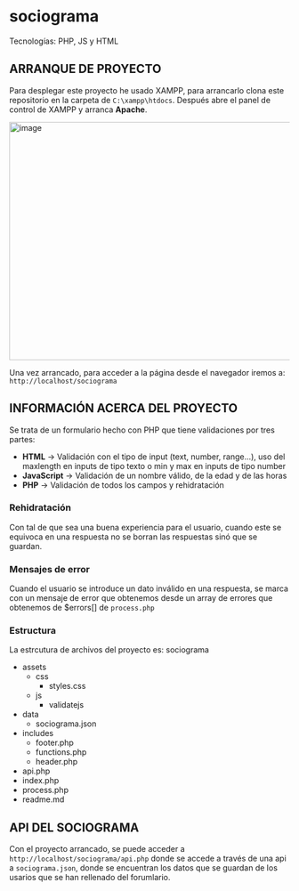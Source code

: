 # sociograma

Tecnologías: PHP, JS y HTML

## ARRANQUE DE PROYECTO
Para desplegar este proyecto he usado XAMPP, para arrancarlo clona este repositorio en la carpeta de `C:\xampp\htdocs`. Después abre el panel de control de XAMPP y arranca **Apache**.  

<img width="658" height="428" alt="image" src="https://github.com/user-attachments/assets/4d8f1f4a-0c19-4635-b6e3-aac4a6867b8d" />

Una vez arrancado, para acceder a la página desde el navegador iremos a: `http://localhost/sociograma`


## INFORMACIÓN ACERCA DEL PROYECTO
Se trata de un formulario hecho con PHP que tiene validaciones por tres partes:
- **HTML** -> Validación con el tipo de input (text, number, range...), uso del maxlength en inputs de tipo texto o min y max en inputs de tipo number
- **JavaScript** -> Validación de un nombre válido, de la edad y de las horas
- **PHP** -> Validación de todos los campos y rehidratación

### Rehidratación
Con tal de que sea una buena experiencia para el usuario, cuando este se equivoca en una respuesta no se borran las respuestas sinó que se guardan.

### Mensajes de error
Cuando el usuario se introduce un dato inválido en una respuesta, se marca con un mensaje de error que obtenemos desde un array de errores que obtenemos de $errors[] de `process.php`

### Estructura
La estrcutura de archivos del proyecto es:
sociograma
  - assets
    - css
      - styles.css
    - js
      - validatejs  
  - data
    - sociograma.json
  - includes
    - footer.php
    - functions.php
    - header.php
  - api.php
  - index.php
  - process.php
  - readme.md




## API DEL SOCIOGRAMA
Con el proyecto arrancado, se puede acceder a `http://localhost/sociograma/api.php` donde se accede a través de una api a `sociograma.json`, donde se encuentran los datos que se guardan de los usarios que se han rellenado del forumlario.


